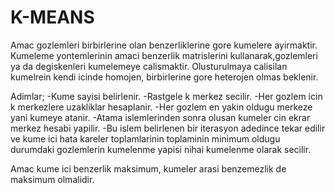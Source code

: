 # K-MEANS
Amac gozlemleri birbirlerine olan benzerliklerine gore kumelere ayirmaktir.
Kumeleme yontemlerinin amaci benzerlik matrislerini kullanarak,gozlemleri ya da degiskenleri kumelemeye calismaktir.
Olusturulmaya calisilan kumelrein kendi icinde homojen, birbirlerine gore heterojen olmas beklenir.

Adimlar;
-Kume sayisi belirlenir.
-Rastgele k merkez secilir.
-Her gozlem icin k merkezlere uzakliklar hesaplanir.
-Her gozlem en yakin oldugu merkeze yani kumeye atanir.
-Atama islemlerinden sonra olusan kumeler cin ekrar merkez hesabi yapilir.
-Bu islem belirlenen bir iterasyon adedince tekar edilir ve kume ici hata kareler toplamlarinin toplaminin minimum oldugu durumdaki gozlemlerin kumelenme yapisi nihai kumelenme olarak secilir.

Amac kume ici benzerlik maksimum, kumeler arasi benzemezlik de maksimum olmalidir.